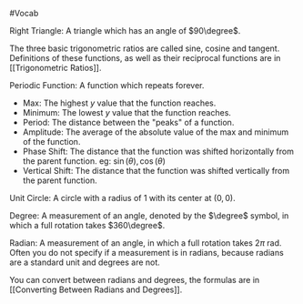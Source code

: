#Vocab 

Right Triangle:
	A triangle which has an angle of $90\degree$.

The three basic trigonometric ratios are called sine, cosine and tangent.
Definitions of these functions, as well as their reciprocal functions are in [[Trigonometric Ratios]].

Periodic Function:
	A function which repeats forever.
- Max:
	The highest $y$ value that the function reaches.
- Minimum:
	The lowest $y$ value that the function reaches.
- Period:
	The distance between the "peaks" of a function.
- Amplitude:
	The average of the absolute value of the max and minimum of the function.
- Phase Shift:
	The distance that the function was shifted horizontally from the parent function.
	eg: $\sin(\theta), \cos(\theta)$
- Vertical Shift:
	The distance that the function was shifted vertically from the parent function.

Unit Circle:
	A circle with a radius of $1$ with its center at $(0,0)$.

Degree:
	A measurement of an angle, denoted by the $\degree$ symbol, in which a full rotation takes $360\degree$.

Radian:
	A measurement of an angle, in which a full rotation takes $2\pi$ rad. 
	Often you do not specify if a measurement is in radians, because radians are a standard unit and degrees are not.

You can convert between radians and degrees, the formulas are in [[Converting Between Radians and Degrees]].